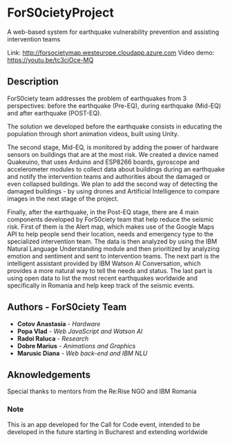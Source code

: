 # ForS0cietyProject

A web-based system for earthquake vulnerability prevention and assisting intervention teams

Link: http://forsocietymap.westeurope.cloudapp.azure.com
Video demo: https://youtu.be/tc3ciOce-MQ
## Description
ForS0ciety team addresses the problem of earthquakes from 3 perspectives: before the earthquake (Pre-EQ), during earthquake (Mid-EQ) and after earthquake (POST-EQ). 

The solution we developed before the earthquake consists in educating the population through short animation videos, built using Unity. 


The second stage, Mid-EQ, is monitored by adding the power of hardware sensors on buildings that are at the most risk. We created a device named Quakeuino, that uses Arduino and ESP8266 boards, gyroscope and accelerometer modules to collect data about buildings during an earthquake and notify the intervention teams and authorities about the damaged or even collapsed buildings. We plan to add the second way of detecting the damaged buildings - by using drones and Artificial Intelligence to compare images in the next stage of the project.

Finally, after the earthquake, in the Post-EQ stage, there are 4 main components developed by ForS0ciety team that help reduce the seismic risk. First of them is the Alert map, which makes use of the Google Maps API to help people send their location, needs and emergency type to the specialized intervention team. The data is then analyzed by using the IBM Natural Language Understanding module and then prioritized by analyzing emotion and sentiment and sent to intervention teams. The next part is the intelligent assistant provided by IBM Watson AI Conversation, which provides a more natural way to tell the needs and status. The last part is using open data to list the most recent earthquakes worldwide and specifically in Romania and help keep track of the seismic events.


## Authors - ForS0ciety Team
- **Cotov Anastasia** - *Hardware*
- **Popa Vlad** - *Web JavaScript and Watson AI*
- **Radoi Raluca** - *Research*
- **Dobre Marius** - *Animations and Graphics*
- **Marusic Diana** - *Web back-end and IBM NLU*


## Aknowledgements
Special thanks to mentors from the Re:Rise NGO and IBM Romania

### Note
This is an app developed for the Call for Code event, intended to be developed in the future starting in Bucharest and extending worldwide

